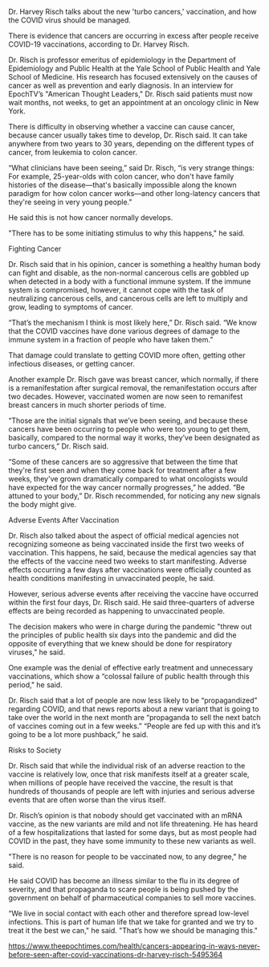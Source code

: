 Dr. Harvey Risch talks about the new 'turbo cancers,' vaccination, and how the COVID virus should be managed.

There is evidence that cancers are occurring in excess after people receive COVID-19 vaccinations, according to Dr. Harvey Risch.

Dr. Risch is professor emeritus of epidemiology in the Department of Epidemiology and Public Health at the Yale School of Public Health and Yale School of Medicine. His research has focused extensively on the causes of cancer as well as prevention and early diagnosis.
In an interview for EpochTV’s "American Thought Leaders," Dr. Risch said patients must now wait months, not weeks, to get an appointment at an oncology clinic in New York.

There is difficulty in observing whether a vaccine can cause cancer, because cancer usually takes time to develop, Dr. Risch said. It can take anywhere from two years to 30 years, depending on the different types of cancer, from leukemia to colon cancer.

“What clinicians have been seeing,” said Dr. Risch, “is very strange things: For example, 25-year-olds with colon cancer, who don't have family histories of the disease—that's basically impossible along the known paradigm for how colon cancer works—and other long-latency cancers that they're seeing in very young people."

He said this is not how cancer normally develops.

"There has to be some initiating stimulus to why this happens," he said.

Fighting Cancer

Dr. Risch said that in his opinion, cancer is something a healthy human body can fight and disable, as the non-normal cancerous cells are gobbled up when detected in a body with a functional immune system. If the immune system is compromised, however, it cannot cope with the task of neutralizing cancerous cells, and cancerous cells are left to multiply and grow, leading to symptoms of cancer.

“That’s the mechanism I think is most likely here,” Dr. Risch said. “We know that the COVID vaccines have done various degrees of damage to the immune system in a fraction of people who have taken them.”

That damage could translate to getting COVID more often, getting other infectious diseases, or getting cancer.

Another example Dr. Risch gave was breast cancer, which normally, if there is a remanifestation after surgical removal, the remanifestation occurs after two decades. However, vaccinated women are now seen to remanifest breast cancers in much shorter periods of time.

“Those are the initial signals that we’ve been seeing, and because these cancers have been occurring to people who were too young to get them, basically, compared to the normal way it works, they’ve been designated as turbo cancers,” Dr. Risch said.

“Some of these cancers are so aggressive that between the time that they're first seen and when they come back for treatment after a few weeks, they've grown dramatically compared to what oncologists would have expected for the way cancer normally progresses,” he added.
“Be attuned to your body,” Dr. Risch recommended, for noticing any new signals the body might give.

Adverse Events After Vaccination

Dr. Risch also talked about the aspect of official medical agencies not recognizing someone as being vaccinated inside the first two weeks of vaccination. This happens, he said, because the medical agencies say that the effects of the vaccine need two weeks to start manifesting. Adverse effects occurring a few days after vaccinations were officially counted as health conditions manifesting in unvaccinated people, he said.

However, serious adverse events after receiving the vaccine have occurred within the first four days, Dr. Risch said. He said three-quarters of adverse effects are being recorded as happening to unvaccinated people.

The decision makers who were in charge during the pandemic "threw out the principles of public health six days into the pandemic and did the opposite of everything that we knew should be done for respiratory viruses," he said.

One example was the denial of effective early treatment and unnecessary vaccinations, which show a “colossal failure of public health through this period," he said.

Dr. Risch said that a lot of people are now less likely to be “propagandized” regarding COVID, and that news reports about a new variant that is going to take over the world in the next month are “propaganda to sell the next batch of vaccines coming out in a few weeks.”
“People are fed up with this and it’s going to be a lot more pushback,” he said.

Risks to Society

Dr. Risch said that while the individual risk of an adverse reaction to the vaccine is relatively low, once that risk manifests itself at a greater scale, when millions of people have received the vaccine, the result is that hundreds of thousands of people are left with injuries and serious adverse events that are often worse than the virus itself.

Dr. Risch’s opinion is that nobody should get vaccinated with an mRNA vaccine, as the new variants are mild and not life threatening. He has heard of a few hospitalizations that lasted for some days, but as most people had COVID in the past, they have some immunity to these new variants as well.

"There is no reason for people to be vaccinated now, to any degree," he said.

He said COVID has become an illness similar to the flu in its degree of severity, and that propaganda to scare people is being pushed by the government on behalf of pharmaceutical companies to sell more vaccines.

“We live in social contact with each other and therefore spread low-level infections. This is part of human life that we take for granted and we try to treat it the best we can," he said. "That’s how we should be managing this."

https://www.theepochtimes.com/health/cancers-appearing-in-ways-never-before-seen-after-covid-vaccinations-dr-harvey-risch-5495364
